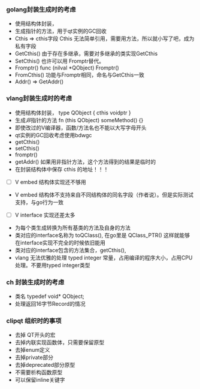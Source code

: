 
### golang封装生成时的考虑
* 使用结构体封装，
* 生成指针的方法，用于qt实例的GC回收
* Cthis => cthis字段 Cthis 无法简单引用，需要用方法，所以就小写了吧，成为私有字段
* GetCthis() 由于存在多继承，需要对多继承的类实现GetCthis
* SetCthis() 也许可以用 Fromptr替代。
* Fromptr() func (nilval *QObject) Fromptr()
* FromCthis() 功能与Fromptr相同，命名与GetCthis一致
* Addr() => GetAddr()

### vlang封装生成时的考虑
* 使用结构体封装， type QObject { cthis voidptr }
* 生成*非*指针的方法  fn (this QObject) someMethod() {}
* 即使改过的V编译器，函数/方法名也不能以大写字母开头
* qt实例的GC回收考虑使用bdwgc
* getCthis()
* setCthis()
* fromptr()
* getAddr() 如果用非指针方法，这个方法得到的结果是临时的
* 在封装结构体中保存 cthis 的地址！！！
* [ ] V embed 结构体实现还不够用
* V embed 结构体不支持来自不同结构体的同名字段（作者说）。但是实际测试支持，与go行为一致
* [ ] V interface 实现还差太多
* 为每个类生成转换为所有基类的方法及自身的方法
* 类对应的interface名称为 toQClass(), 在go里是 QClass\_PTR()
  这样就能够在interface实现不完全的时候依旧能用
* 类对应的interface包含的方法集合，getCthis(),
* vlang 无法优雅的处理 typed integer 常量，占用编译的程序大小，占用CPU处理。不要用typed integer类型

### ch 封装生成时的考虑
* 类名 typedef void* QObject;
* 处理返回16字节Record的情况

### clipqt 组织时的事项
* 去掉 QT开头的宏
* 去掉内联实现函数体，只需要保留原型
* 去掉enum定义
* 去掉private部分
* 去掉deprecated部分原型
* 不需要析构函数原型
* 可以保留inline关键字


